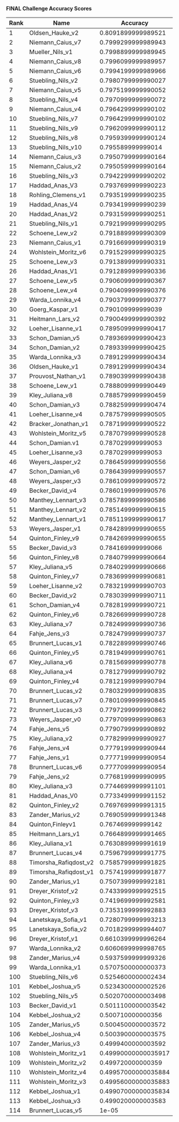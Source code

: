 **FINAL Challenge Accuracy Scores**



|Rank|Name|Accuracy|
|----|-----|---|
|1|Oldsen_Hauke_v2|0.8091899999989521|
|2|Niemann_Caius_v7|0.7999299999989943|
|3|Mueller_Nils_v1|0.7998899999989945|
|4|Niemann_Caius_v8|0.7996099999989957|
|5|Niemann_Caius_v6|0.7994199999989966|
|6|Stuebling_Nils_v2|0.7980799999990027|
|7|Niemann_Caius_v5|0.7975199999990052|
|8|Stuebling_Nils_v4|0.7970999999990072|
|9|Niemann_Caius_v4|0.7964299999990102|
|10|Stuebling_Nils_v7|0.7964299999990102|
|11|Stuebling_Nils_v9|0.7962099999990112|
|12|Stuebling_Nils_v8|0.7959399999990124|
|13|Stuebling_Nils_v10|0.795589999999014|
|14|Niemann_Caius_v3|0.7950799999990164|
|15|Niemann_Caius_v2|0.7950599999990164|
|16|Stuebling_Nils_v3|0.7942299999990202|
|17|Haddad_Anas_V3|0.7937699999990223|
|18|Rohling_Clemens_v1|0.7935199999990235|
|19|Haddad_Anas_V4|0.7934199999990239|
|20|Haddad_Anas_V2|0.7931599999990251|
|21|Stuebling_Nils_v1|0.7921999999990295|
|22|Schoene_Lew_v2|0.7918899999990309|
|23|Niemann_Caius_v1|0.7916699999990319|
|24|Wohlstein_Moritz_v6|0.7915299999990325|
|25|Schoene_Lew_v3|0.7913899999990331|
|26|Haddad_Anas_V1|0.7912899999990336|
|27|Schoene_Lew_v5|0.7906099999990367|
|28|Schoene_Lew_v4|0.7904099999990376|
|29|Warda_Lonnika_v4|0.7903799999990377|
|30|Goerg_Kaspar_v1|0.790109999999039|
|31|Heitmann_Lars_v2|0.7900499999990392|
|32|Loeher_Lisanne_v1|0.7895099999990417|
|33|Schon_Damian_v5|0.7893699999990423|
|34|Schon_Damian_v2|0.7893399999990425|
|35|Warda_Lonnika_v3|0.7891299999990434|
|36|Oldsen_Hauke_v1|0.7891299999990434|
|37|Prouvost_Nathan_v1|0.7890399999990438|
|38|Schoene_Lew_v1|0.7888099999990449|
|39|Kley_Juliana_v8|0.7885799999990459|
|40|Schon_Damian_v3|0.7882599999990474|
|41|Loeher_Lisanne_v4|0.7875799999990505|
|42|Bracker_Jonathan_v1|0.7871999999990522|
|43|Wohlstein_Moritz_v5|0.7870799999990528|
|44|Schon_Damian.v1|0.787029999999053|
|45|Loeher_Lisanne_v3|0.787029999999053|
|46|Weyers_Jasper_v2|0.7864599999990556|
|47|Schon_Damian_v6|0.7864399999990557|
|48|Weyers_Jasper_v3|0.7861099999990572|
|49|Becker_David_v4|0.7860199999990576|
|50|Manthey_Lennart_v3|0.7857899999990586|
|51|Manthey_Lennart_v2|0.7851499999990615|
|52|Manthey_Lennart_v1|0.7851199999990617|
|53|Weyers_Jasper_v1|0.7842899999990655|
|54|Quinton_Finley_v9|0.7842699999990655|
|55|Becker_David_v3|0.784169999999066|
|56|Quinton_Finley_v8|0.7840799999990664|
|57|Kley_Juliana_v5|0.7840299999990666|
|58|Quinton_Finley_v7|0.7836999999990681|
|59|Loeher_Lisanne_v2|0.7832199999990703|
|60|Becker_David_v2|0.7830399999990711|
|61|Schon_Damian_v4|0.7828199999990721|
|62|Quinton_Finley_v6|0.7826699999990728|
|63|Kley_Juliana_v7|0.7824999999990736|
|64|Fahje_Jens_v3|0.7824799999990737|
|65|Brunnert_Lucas_v1|0.7822899999990746|
|66|Quinton_Finley_v5|0.7819499999990761|
|67|Kley_Juliana_v6|0.7815699999990778|
|68|Kley_Juliana_v4|0.7812799999990792|
|69|Quinton_Finley_v4|0.7812199999990794|
|70|Brunnert_Lucas_v2|0.7803299999990835|
|71|Brunnert_Lucas_v7|0.7801099999990845|
|72|Brunnert_Lucas_v3|0.7797299999990862|
|73|Weyers_Jasper_v0|0.7797099999990863|
|74|Fahje_Jens_v5|0.7790799999990892|
|75|Kley_Juliana_v2|0.7782999999990927|
|76|Fahje_Jens_v4|0.7779199999990944|
|77|Fahje_Jens_v1|0.7777199999990954|
|78|Brunnert_Lucas_v6|0.7777099999990954|
|79|Fahje_Jens_v2|0.7768199999990995|
|80|Kley_Juliana_v3|0.7744699999991101|
|81|Haddad_Anas_V0|0.7733499999991152|
|82|Quinton_Finley_v2|0.7697699999991315|
|83|Zander_Marius_v2|0.7690599999991348|
|84|Quinton,Finleyv1|0.767469999999142|
|85|Heitmann_Lars_v1|0.7664899999991465|
|86|Kley_Juliana_v1|0.7630899999991619|
|87|Brunnert_Lucas_v4|0.7596799999991775|
|88|Timorsha_Rafiqdost_v2|0.7585799999991825|
|89|Timorsha_Rafiqdost_v1|0.7574199999991877|
|90|Zander_Marius_v1|0.7507399999992181|
|91|Dreyer_Kristof_v2|0.7433999999992515|
|92|Quinton_Finley_v3|0.7419699999992581|
|93|Dreyer_Kristof_v3|0.7353199999992883|
|94|Lanetskaya_Sofia_v1|0.7280799999993213|
|95|Lanetskaya_Sofia_v2|0.7018299999994407|
|96|Dreyer_Kristof_v1|0.6610399999996264|
|97|Warda_Lonnika_v2|0.6060699999998765|
|98|Zander_Marius_v4|0.5937599999999326|
|99|Warda_Lonnika_v1|0.5707500000000373|
|100|Stuebling_Nils_v6|0.5254600000002434|
|101|Kebbel_Joshua_v5|0.5234300000002526|
|102|Stuebling_Nils_v5|0.5020700000003498|
|103|Becker_David_v1|0.5011100000003542|
|104|Kebbel_Joshua_v2|0.500710000000356|
|105|Zander_Marius_v5|0.5004500000003572|
|106|Kebbel_Joshua_v4|0.5003900000003575|
|107|Zander_Marius_v3|0.4999400000003592|
|108|Wohlstein_Moritz_v1|0.49990000000035917|
|109|Wohlstein_Moritz_v2|0.499720000000359|
|110|Wohlstein_Moritz_v4|0.49957000000035884|
|111|Wohlstein_Moritz_v3|0.49956000000035883|
|112|Kebbel_Joshua_v1|0.49907000000035834|
|113|Kebbel_Joshua_v3|0.4990200000003583|
|114|Brunnert_Lucas_v5|1e-05|
